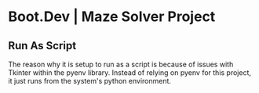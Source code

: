 # Boot.Dev | Maze Solver Project

## Run As Script
The reason why it is setup to run as a script is because of issues with Tkinter within the pyenv library. Instead of relying on pyenv for this project, it just runs from the system's python environment.

